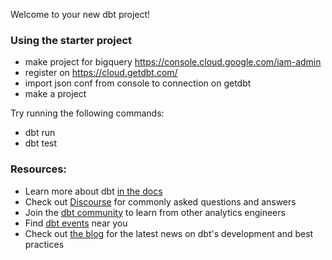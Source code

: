Welcome to your new dbt project!

### Using the starter project

- make project for bigquery https://console.cloud.google.com/iam-admin
- register on https://cloud.getdbt.com/
- import json conf from console to connection on getdbt
- make a project 

Try running the following commands:
- dbt run
- dbt test


### Resources:
- Learn more about dbt [in the docs](https://docs.getdbt.com/docs/introduction)
- Check out [Discourse](https://discourse.getdbt.com/) for commonly asked questions and answers
- Join the [dbt community](https://getdbt.com/community) to learn from other analytics engineers
- Find [dbt events](https://events.getdbt.com) near you
- Check out [the blog](https://blog.getdbt.com/) for the latest news on dbt's development and best practices

